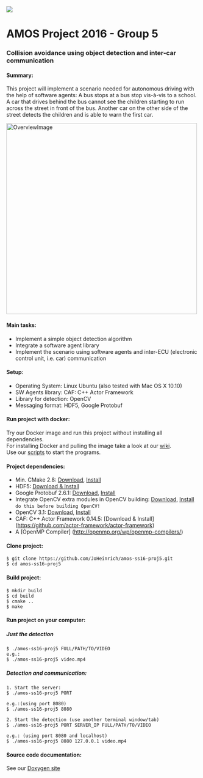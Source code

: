 <img src="https://travis-ci.org/JoHeinrich/amos-ss16-proj5.svg?branch=master">

# AMOS Project 2016 - Group 5
### Collision avoidance using object detection and inter-car communication

#### Summary:
This project will implement a scenario needed for autonomous driving with the help of software agents:
A bus stops at a bus stop vis-à-vis to a school. A car that drives behind the bus cannot see the children starting to run across the street in front of the bus. Another car on the other side of the street detects the children and is able to warn the first car.

<img src="https://rawgit.com/JoHeinrich/amos-ss16-proj5/master/info/overview.svg" alt="OverviewImage" width="500">

#### Main tasks: 
- Implement a simple object detection algorithm
- Integrate a software agent library
- Implement the scenario using software agents and inter-ECU (electronic control unit, i.e. car) communication

#### Setup:
- Operating System: Linux Ubuntu (also tested with Mac OS X 10.10)
- SW Agents library: CAF: C++ Actor Framework
- Library for detection: OpenCV
- Messaging format: HDF5, Google Protobuf

#### Run project with docker:
Try our Docker image and run this project without installing all dependencies. <br>
For installing Docker and pulling the image take a look at our  [wiki](https://github.com/JoHeinrich/amos-ss16-proj5/wiki/Dockerhub-HowTo).<br>
Use our [scripts](https://github.com/JoHeinrich/amos-ss16-proj5/tree/master/script) to start the programs.

#### Project dependencies:
- Min. CMake 2.8:  [Download](https://cmake.org/download/), [Install](https://cmake.org/install)
- HDF5: [Download & Install](https://www.hdfgroup.org/HDF5/release/cmakebuild.html#build)
- Google Protobuf 2.6.1: [Download](https://github.com/google/protobuf/releases/download/v2.6.1/protobuf-2.6.1.tar.gz), [Install]( https://github.com/google/protobuf/blob/master/src/README.md)
- Integrate OpenCV extra modules in OpenCV building: [Download](https://github.com/Itseez/opencv_contrib), [Install](https://github.com/Itseez/opencv_contrib)  `do this before building OpenCV!`
- OpenCV 3.1: [Download](http://opencv.org/downloads.html), [Install](http://docs.opencv.org/3.1.0/d7/d9f/tutorial_linux_install.html)
- CAF: C++ Actor Framework 0.14.5: [Download & Install] (https://github.com/actor-framework/actor-framework)
- A [OpenMP Compiler] (http://openmp.org/wp/openmp-compilers/)

#### Clone project: 
    $ git clone https://github.com/JoHeinrich/amos-ss16-proj5.git
    $ cd amos-ss16-proj5

#### Build project: 
    $ mkdir build
    $ cd build
    $ cmake ..
    $ make

#### Run project on your computer:
##### Just the detection
    $ ./amos-ss16-proj5 FULL/PATH/TO/VIDEO
    e.g.:
    $ ./amos-ss16-proj5 video.mp4
##### Detection and communication:
    1. Start the server:
    $ ./amos-ss16-proj5 PORT
    
    e.g.:(using port 8080)
    $ ./amos-ss16-proj5 8080
    
    2. Start the detection (use another terminal window/tab)
    $ ./amos-ss16-proj5 PORT SERVER_IP FULL/PATH/TO/VIDEO
    
    e.g.: (using port 8080 and localhost)
    $ ./amos-ss16-proj5 8080 127.0.0.1 video.mp4

#### Source code documentation:
See our [Doxygen site](http://joheinrich.github.io/amos-ss16-proj5-gh-pages/index.html)

